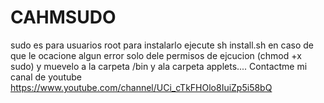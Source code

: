 # CAHMSUDO
sudo es para usuarios root para instalarlo ejecute 
sh install.sh
en caso de que le ocacione algun error solo dele permisos
de ejcucion (chmod +x sudo) y muevelo a la carpeta /bin
y ala carpeta applets....
Contactme 
mi canal de youtube
https://www.youtube.com/channel/UCi_cTkFHOlo8IuiZp5i58bQ
